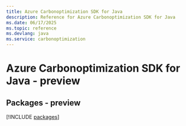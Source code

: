```yaml
---
title: Azure Carbonoptimization SDK for Java
description: Reference for Azure Carbonoptimization SDK for Java
ms.date: 06/17/2025
ms.topic: reference
ms.devlang: java
ms.service: carbonoptimization
---
```

# Azure Carbonoptimization SDK for Java - preview
## Packages - preview
[!INCLUDE [packages](carbonoptimization-index.md)]